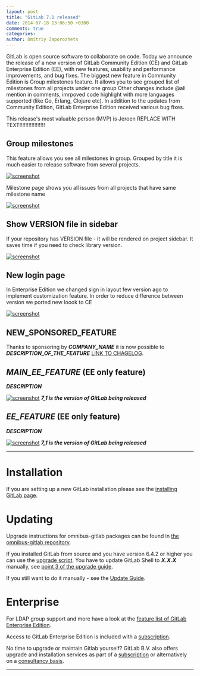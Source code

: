 ```yaml
---
layout: post
title: "GitLab 7.1 released"
date: 2014-07-18 13:06:50 +0300
comments: true
categories: 
author: Dmitriy Zaporozhets
---
```


GitLab is open source software to collaborate on code.
Today we announce the release of a new version of GitLab Community Edition (CE) and GitLab Enterprise Edition (EE), with new features, usability and performance improvements, and bug fixes.
The biggest new feature in Community Edition is Group milestones feature. It allows you to see grouped list of milestones from all projects under one group
Other changes include @all mention in comments, imrpoved code highlight with more languages supported (like Go, Erlang, Clojure etc).
In addition to the updates from Community Edition, GitLab Enterprise Edition received various bug fixes.

This release's most valuable person (MVP) is Jeroen REPLACE WITH TEXT!!!!!!!!!!!!!!!!!


<!--more-->

## Group milestones

This feature allows you see all milestones in group. Grouped by title it is much easier to release software from several projects. 

[![screenshot](/images/7_1/group_milestone.png)](/images/7_1/group_milestone.png) 

Milestone page shows you all issues from all projects that have same milestone name

[![screenshot](/images/7_1/group_milestone_show.png)](/images/7_1/group_milestone_show.png) 

## Show VERSION file in sidebar

If your repository has VERSION file - it will be rendered on project sidebar. It saves time if you need to check library version.

[![screenshot](/images/7_1/version.png)](/images/7_1/version.png) 

## New login page

In Enterprise Edition we changed sign in layout few version ago to implement customization feature. In order to reduce difference between version we ported new loook to CE

[![screenshot](/images/7_1/login.png)](/images/7_1/login.png)

## NEW_SPONSORED_FEATURE

Thanks to sponsoring by ***COMPANY_NAME*** it is now possible to ***DESCRIPTION_OF_THE_FEATURE*** [LINK TO CHAGELOG](https://gitlab.com/gitlab-org/gitlab-ce/blob/X-X-stable/CHANGELOG#L18).

## ***MAIN_EE_FEATURE*** (EE only feature)

***DESCRIPTION***

[![screenshot](/images/7_1/feature.png)](/images/7_1/feature.png) ***7_1 is the version of GitLab being released***

## ***EE_FEATURE*** (EE only feature)

***DESCRIPTION***

[![screenshot](/images/7_1/feature.png)](/images/7_1/feature.png) ***7_1 is the version of GitLab being released***

- - -

# Installation

If you are setting up a new GitLab installation please see the [installing GitLab page](https://www.gitlab.com/installation/).

# Updating

Upgrade instructions for omnibus-gitlab packages can be found in [the omnibus-gitlab repository](https://gitlab.com/gitlab-org/omnibus-gitlab/blob/master/doc/update.md).

If you installed GitLab from source and you have version 6.4.2 or higher you can use the [upgrade script](https://gitlab.com/gitlab-org/gitlab-ce/blob/master/doc/update/upgrader.md).
You have to update GitLab Shell to ***X.X.X*** manually, see [point 3 of the upgrade guide](https://gitlab.com/gitlab-org/gitlab-ce/blob/master/doc/update/X.x-to-x.x.md#3-update-gitlab-shell-and-its-config).

If you still want to do it manually - see the [Update Guide](https://gitlab.com/gitlab-org/gitlab-ce/blob/master/doc/update/X.x-to-X.x.md).

# Enterprise

For LDAP group support and more have a look at the [feature list of GitLab Enterprise Edition](http://www.gitlab.com/gitlab-ee/).

Access to GitLab Enterprise Edition is included with a [subscription](http://www.gitlab.com/subscription/).

No time to upgrade or maintain Gitlab yourself?
GitLab B.V. also offers upgrade and installation services as part of a [subscription](http://www.gitlab.com/subscription/) or alternatively on a [consultancy basis](http://www.gitlab.com/consultancy/).

- - -
